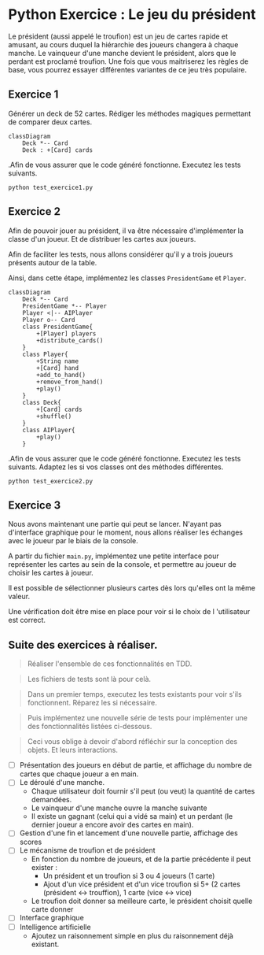 # Python Exercice : Le jeu du président

Le président (aussi appelé le troufion) est un jeu de cartes rapide et amusant, au cours duquel la hiérarchie des joueurs changera à chaque manche. Le vainqueur d'une manche devient le président, alors que le perdant est proclamé troufion. Une fois que vous maitriserez les règles de base, vous pourrez essayer différentes variantes de ce jeu très populaire.

## Exercice 1
Générer un deck de 52 cartes.
Rédiger les méthodes magiques permettant de comparer deux cartes.

```mermaid
classDiagram
    Deck *-- Card
    Deck : +[Card] cards
```

.Afin de vous assurer que le code généré fonctionne. Executez
 les tests suivants. 
 
 `python test_exercice1.py`

## Exercice 2
Afin de pouvoir jouer au président, il va être nécessaire d'implémenter la
 classe d'un joueur. Et de distribuer les cartes aux joueurs. 
 
Afin de faciliter les tests, nous allons considérer qu'il y a trois joueurs
 présents autour de la table. 
 
Ainsi, dans cette étape, implémentez les classes `PresidentGame` et `Player`.

```mermaid
classDiagram
    Deck *-- Card
    PresidentGame *-- Player
    Player <|-- AIPlayer
    Player o-- Card
    class PresidentGame{
        +[Player] players
        +distribute_cards()
    }
    class Player{
        +String name
        +[Card] hand
        +add_to_hand()
        +remove_from_hand()
        +play()
    }
    class Deck{
        +[Card] cards
        +shuffle()
    }
    class AIPlayer{
        +play()
    }
```
.Afin de vous assurer que le code généré fonctionne. Executez
 les tests suivants. Adaptez les si vos classes ont des méthodes différentes. 
 
 `python test_exercice2.py`

 
## Exercice 3
Nous avons maintenant une partie qui peut se lancer. N'ayant pas d'interface
 graphique pour le moment, nous allons réaliser les échanges avec le joueur
  par le biais de la console. 

A partir du fichier `main.py`, implémentez une petite interface pour représenter les cartes au sein de la console, et permettre au joueur de choisir les cartes à joueur. 
 
 Il est possible de sélectionner plusieurs cartes dès lors qu'elles ont la même valeur. 
 
 Une vérification doit être mise en place pour voir si le choix de l
 'utilisateur est correct.
  
 ## Suite des exercices à réaliser.
 
 > Réaliser l'ensemble de ces fonctionnalités en TDD. 
 
 > Les fichiers de tests sont là pour celà. 

> Dans un premier temps, executez les tests existants pour voir s'ils fonctionnent. 
 Réparez les si nécessaire.
 
 > Puis implémentez une nouvelle série de tests pour implémenter 
 une des fonctionnalités listées ci-dessous.

> Ceci vous oblige à devoir d'abord réfléchir sur la conception des objets. 
 Et leurs interactions.
 
- [ ] Présentation des joueurs en début de partie, et affichage du nombre de cartes que chaque joueur a en main.
- [ ] Le déroulé d'une manche. 
    - Chaque utilisateur doit fournir s'il peut (ou veut) la quantité de cartes demandées.
    - Le vainqueur d'une manche ouvre la manche suivante
    - Il existe un gagnant (celui qui a vidé sa main) et un perdant (le dernier joueur a encore avoir des cartes en main).
 - [ ] Gestion d'une fin et lancement d'une nouvelle partie, affichage des scores
 - [ ] Le mécanisme de troufion et de président
    - En fonction du nombre de joueurs, et  de la partie précédente il peut exister : 
        - Un président et un troufion si 3 ou 4 joueurs (1 carte)
        - Ajout d'un vice président et d'un vice troufion si 5+ (2 cartes (président <-> trouffion), 1 carte (vice <-> vice)
    - Le troufion doit donner sa meilleure carte, le président choisit quelle carte donner
 - [ ] Interface graphique
 - [ ] Intelligence artificielle 
    - Ajoutez un raisonnement simple en plus du raisonnement déjà existant.
